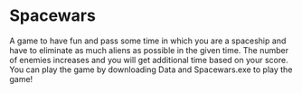 # Spacewars
A game to have fun and pass some time in which you are a spaceship and have to eliminate as much aliens as possible in the given time. The number of enemies increases and you will get additional time based on your score.
You can play the game by downloading Data and Spacewars.exe to play the game!
